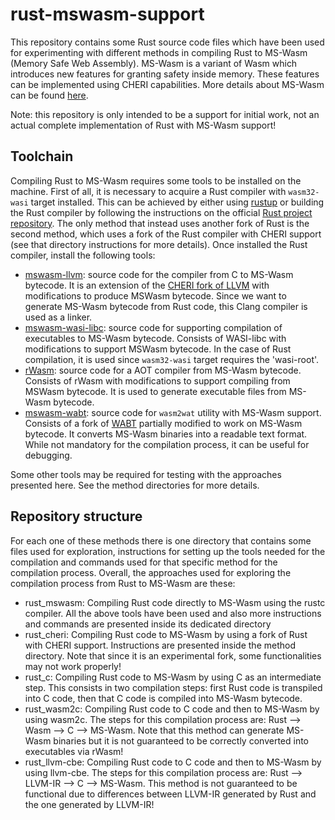 # rust-mswasm-support
This repository contains some Rust source code files which have been used for experimenting with different methods in compiling Rust to MS-Wasm (Memory Safe Web Assembly). MS-Wasm is a variant of Wasm which introduces new features for granting safety inside memory. These features can be implemented using CHERI capabilities. More details about MS-Wasm can be found [here](https://github.com/PLSysSec/ms-wasm).

Note: this repository is only intended to be a support for initial work, not an actual complete implementation of Rust with MS-Wasm support!


## Toolchain
Compiling Rust to MS-Wasm requires some tools to be installed on the machine. First of all, it is necessary to acquire a Rust compiler with `wasm32-wasi` target installed. This can be achieved by either using [rustup](https://rustup.rs/) or building the Rust compiler by following the instructions on the official [Rust project repository](https://github.com/rust-lang/rust). The only method that instead uses another fork of Rust is the second method, which uses a fork of the Rust compiler with CHERI support (see that directory instructions for more details). Once installed the Rust compiler, install the following tools:

* [mswasm-llvm](https://github.com/PLSysSec/mswasm-llvm): source code for the compiler from C to MS-Wasm bytecode. It is an extension of the [CHERI fork of LLVM](https://github.com/CTSRD-CHERI/llvm-project) with modifications to produce MSWasm bytecode. Since we want to generate MS-Wasm bytecode from Rust code, this Clang compiler is used as a linker.
* [mswasm-wasi-libc](https://github.com/PLSysSec/mswasm-wasi-libc): source code for supporting compilation of executables to MS-Wasm bytecode. Consists of WASI-libc with modifications to support MSWasm bytecode. In the case of Rust compilation, it is used since `wasm32-wasi` target requires the 'wasi-root'.
* [rWasm](https://github.com/secure-foundations/rWasm/tree/mswasm): source code for a AOT compiler from MS-Wasm bytecode. Consists of rWasm with modifications to support compiling from MSWasm bytecode. It is used to generate executable files from MS-Wasm bytecode.
* [mswasm-wabt](https://github.com/PLSysSec/mswasm-wabt): source code for `wasm2wat` utility with MS-Wasm support. Consists of a fork of [WABT](https://github.com/WebAssembly/wabt) partially modified to work on MS-Wasm bytecode. It converts MS-Wasm binaries into a readable text format. While not mandatory for the compilation process, it can be useful for debugging.

Some other tools may be required for testing with the approaches presented here. See the method directories for more details.

## Repository structure
For each one of these methods there is one directory that contains some files used for exploration, instructions for setting up the tools needed for the compilation and commands used for that specific method for the compilation process. Overall, the approaches used for exploring the compilation process from Rust to MS-Wasm are these:


* rust_mswasm: Compiling Rust code directly to MS-Wasm using the rustc compiler. All the above tools have been used and also more instructions and commands are presented inside its dedicated directory
* rust_cheri: Compiling Rust code to MS-Wasm by using a fork of Rust with CHERI support. Instructions are presented inside the method directory. Note that since it is an experimental fork, some functionalities may not work properly!
* rust_c: Compiling Rust code to MS-Wasm by using C as an intermediate step. This consists in two compilation steps: first Rust code is transpiled into C code, then that C code is compiled into MS-Wasm bytecode.
* rust_wasm2c: Compiling Rust code to C code and then to MS-Wasm by using wasm2c. The steps for this compilation process are: Rust --> Wasm --> C --> MS-Wasm. Note that this method can generate MS-Wasm binaries but it is not guaranteed to be correctly converted into executables via rWasm!
* rust_llvm-cbe: Compiling Rust code to C code and then to MS-Wasm by using llvm-cbe. The steps for this compilation process are: Rust --> LLVM-IR --> C --> MS-Wasm. This method is not guaranteed to be functional due to differences between LLVM-IR generated by Rust and the one generated by LLVM-IR!

